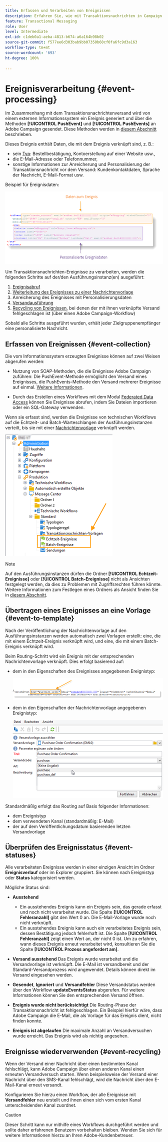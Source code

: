 ```yaml
---
title: Erfassen und Verarbeiten von Ereignissen
description: Erfahren Sie, wie mit Transaktionsnachrichten in Campaign Ereignisse erfasst und verarbeitet werden
feature: Transactional Messaging
role: User
level: Intermediate
exl-id: c1deb0a1-aeba-4813-b674-a6a164b98b02
source-git-commit: f577ee6d303bab9bb07350b60cf0fa6fc9d3a163
workflow-type: tm+mt
source-wordcount: '693'
ht-degree: 100%

---
```


# Ereignisverarbeitung {#event-processing}

Im Zusammenhang mit dem Transaktionsnachrichtenversand wird von einem externen Informationssystem ein Ereignis generiert und über die Methoden **[!UICONTROL PushEvent]** und **[!UICONTROL PushEvents]** an Adobe Campaign gesendet. Diese Methoden werden in [diesem Abschnitt](event-description.md) beschrieben.

Dieses Ereignis enthält Daten, die mit dem Ereignis verknüpft sind, z. B.:

* sein [Typ](transactional.md#create-event-types): Bestellbestätigung, Kontoerstellung auf einer Website usw.,
* die E-Mail-Adresse oder Telefonnummer,
* sonstige Informationen zur Anreicherung und Personalisierung der Transaktionsnachricht vor dem Versand: Kundenkontaktdaten, Sprache der Nachricht, E-Mail-Format usw.

Beispiel für Ereignisdaten:

![](assets/mc-event-request.png)

Um Transaktionsnachrichten-Ereignisse zu verarbeiten, werden die folgenden Schritte auf der/den Ausführungsinstanz(en) ausgeführt:

1. [Ereignisabruf](#event-collection)
1. [Weiterleitung des Ereignisses zu einer Nachrichtenvorlage](#routing-towards-a-template)
1. Anreicherung des Ereignisses mit Personalisierungsdaten
1. [Versandausführung](delivery-execution.md)
1. [Recycling von Ereignissen](#event-recycling), bei denen der mit ihnen verknüpfte Versand fehlgeschlagen ist (über einen Adobe Campaign-Workflow)

Sobald alle Schritte ausgeführt wurden, erhält jeder Zielgruppenempfänger eine personalisierte Nachricht.

## Erfassen von Ereignissen {#event-collection}

Die vom Informationssystem erzeugten Ereignisse können auf zwei Weisen abgerufen werden:

* Nutzung von SOAP-Methoden, die die Ereignisse Adobe Campaign zuführen: Die PushEvent-Methode ermöglicht den Versand eines Ereignisses, die PushEvents-Methode den Versand mehrerer Ereignisse auf einmal. [Weitere Informationen](event-description.md).

* Durch das Erstellen eines Workflows mit dem Modul [Federated Data Access](../connect/fda.md) können Sie Ereignisse abrufen, indem Sie Dateien importieren oder ein SQL-Gateway verwenden.

Wenn sie erfasst sind, werden die Ereignisse von technischen Workflows auf die Echtzeit- und Batch-Warteschlangen der Ausführungsinstanzen verteilt, bis sie mit einer [Nachrichtenvorlage](transactional-template.md) verknüpft werden.

![](assets/mc-event-queues.png)

>[!NOTE]
>
>Auf den Ausführungsinstanzen dürfen die Ordner **[!UICONTROL Echtzeit-Ereignisse]** oder **[!UICONTROL Batch-Ereignisse]** nicht als Ansichten festgelegt werden, da dies zu Problemen mit Zugriffsrechten führen könnte. Weitere Informationen zum Festlegen eines Ordners als Ansicht finden Sie in [diesem Abschnitt](../audiences/folders-and-views.md#turn-a-folder-to-a-view).

## Übertragen eines Ereignisses an eine Vorlage {#event-to-template}

Nach der Veröffentlichung der Nachrichtenvorlage auf den Ausführungsinstanzen werden automatisch zwei Vorlagen erstellt: eine, die mit einem Echtzeit-Ereignis verknüpft wird, und eine, die mit einem Batch-Ereignis verknüpft wird.

Beim Routing-Schritt wird ein Ereignis mit der entsprechenden Nachrichtenvorlage verknüpft. Dies erfolgt basierend auf:

* dem in den Eigenschaften des Ereignisses angegebenen Ereignistyp:

  ![](assets/event-type-sample.png)

* dem in den Eigenschaften der Nachrichtenvorlage angegebenen Ereignistyp:

  ![](assets/event-type-select.png)

Standardmäßig erfolgt das Routing auf Basis folgender Informationen:

* dem Ereignistyp
* dem verwendeten Kanal (standardmäßig: E-Mail)
* der auf dem Veröffentlichungsdatum basierenden letzten Versandvorlage

## Überprüfen des Ereignisstatus {#event-statuses}

Alle verarbeiteten Ereignisse werden in einer einzigen Ansicht im Ordner **Ereignisverlauf** oder im Explorer gruppiert. Sie können nach Ereignistyp oder **Status** kategorisiert werden.

Mögliche Status sind:

* **Ausstehend**

   * Ein ausstehendes Ereignis kann ein Ereignis sein, das gerade erfasst und noch nicht verarbeitet wurde. Die Spalte **[!UICONTROL Fehleranzahl]** gibt den Wert 0 an. Die E-Mail-Vorlage wurde noch nicht verknüpft.
   * Ein ausstehendes Ereignis kann auch ein verarbeitetes Ereignis sein, dessen Bestätigung jedoch fehlerhaft ist. Die Spalte **[!UICONTROL Fehleranzahl]** zeigt einen Wert an, der nicht 0 ist. Um zu erfahren, wann dieses Ereignis erneut verarbeitet wird, konsultieren Sie die Spalte **[!UICONTROL Prozess angefordert am]**.

* **Versand ausstehend**
Das Ereignis wurde verarbeitet und die Versandvorlage ist verknüpft. Die E-Mail ist versandbereit und der Standard-Versandprozess wird angewendet. Details können direkt im Versand eingesehen werden.
* **Gesendet**, **Ignoriert** und **Versandfehler**
Diese Versandstatus werden über den Workflow **updateEventsStatus** abgerufen. Für weitere Informationen können Sie den entsprechenden Versand öffnen.
* **Ereignis wurde nicht berücksichtigt**
Die Routing-Phase der Transaktionsnachricht ist fehlgeschlagen. Ein Beispiel hierfür wäre, dass Adobe Campaign die E-Mail, die als Vorlage für das Ereignis dient, nicht finden konnte.
* **Ereignis ist abgelaufen**
Die maximale Anzahl an Versandversuchen wurde erreicht. Das Ereignis wird als nichtig angesehen.

## Ereignisse wiederverwenden {#event-recycling}

Wenn der Versand einer Nachricht über einen bestimmten Kanal fehlschlägt, kann Adobe Campaign über einen anderen Kanal einen erneuten Versandversuch starten. Wenn beispielsweise der Versand einer Nachricht über den SMS-Kanal fehlschlägt, wird die Nachricht über den E-Mail-Kanal erneut versandt.

Konfigurieren Sie hierzu einen Workflow, der alle Ereignisse mit **Versandfehler** neu erstellt und ihnen einen sich vom ersten Kanal unterscheidenden Kanal zuordnet.

>[!CAUTION]
>
>Dieser Schritt kann nur mithilfe eines Workflows durchgeführt werden und sollte daher erfahrenen Benutzern vorbehalten bleiben. Wenden Sie sich für weitere Informationen hierzu an Ihren Adobe-Kundenbetreuer.
